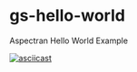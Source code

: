 # gs-hello-world
Aspectran Hello World Example

[![asciicast](https://asciinema.org/a/219202.png)](https://asciinema.org/a/219202)

